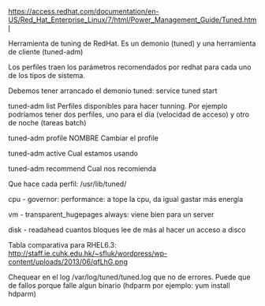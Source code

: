 https://access.redhat.com/documentation/en-US/Red_Hat_Enterprise_Linux/7/html/Power_Management_Guide/Tuned.html

Herramienta de tuning de RedHat.
Es un demonio (tuned) y una herramienta de cliente (tuned-adm)

Los perfiles traen los parámetros recomendados por redhat para cada uno de los tipos de sistema.

Debemos tener arrancado el demonio tuned:
service tuned start


tuned-adm list
  Perfiles disponibles para hacer tunning. 
    Por ejemplo podríamos tener dos perfiles, uno para el día (velocidad de acceso) y otro de noche (tareas batch)

tuned-adm profile NOMBRE
  Cambiar el profile

tuned-adm active
  Cual estamos usando

tuned-adm recommend
  Cual nos recomienda


Que hace cada perfil:
/usr/lib/tuned/


  cpu - governor:
    performance: a tope la cpu, da igual gastar más energía

  vm - transparent_hugepages
    always: viene bien para un server

  disk - readahead
    cuantos bloques lee de más al hacer un acceso a disco

Tabla comparativa para RHEL6.3: http://staff.ie.cuhk.edu.hk/~sfluk/wordpress/wp-content/uploads/2013/06/qfLhG.png


Chequear en el log /var/log/tuned/tuned.log que no de errores.
  Puede que de fallos porque falle algun binario (hdparm por ejemplo: yum install hdparm)
